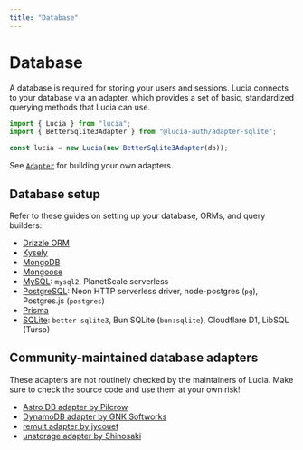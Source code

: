 ```yaml
---
title: "Database"
---
```


# Database

A database is required for storing your users and sessions. Lucia connects to your database via an adapter, which provides a set of basic, standardized querying methods that Lucia can use.

```ts
import { Lucia } from "lucia";
import { BetterSqlite3Adapter } from "@lucia-auth/adapter-sqlite";

const lucia = new Lucia(new BetterSqlite3Adapter(db));
```

See [`Adapter`](/reference/main/Adapter) for building your own adapters.

## Database setup

Refer to these guides on setting up your database, ORMs, and query builders:

-   [Drizzle ORM](/database/drizzle)
-   [Kysely](/database/kysely)
-   [MongoDB](/database/mongodb)
-   [Mongoose](/database/mongoose)
-   [MySQL](/database/mysql): `mysql2`, PlanetScale serverless
-   [PostgreSQL](/database/postgresql): Neon HTTP serverless driver, node-postgres (`pg`), Postgres.js (`postgres`)
-   [Prisma](/database/prisma)
-   [SQLite](/database/sqlite): `better-sqlite3`, Bun SQLite (`bun:sqlite`), Cloudflare D1, LibSQL (Turso)

## Community-maintained database adapters

These adapters are not routinely checked by the maintainers of Lucia. Make sure to check the source code and use them at your own risk!

-   [Astro DB adapter by Pilcrow](https://github.com/pilcrowOnPaper/lucia-adapter-astrodb)
-   [DynamoDB adapter by GNK Softworks](https://github.com/gnk-softworks/lucia-dynamodb-adapter)
-   [remult adapter by jycouet](https://github.com/jycouet/firstly/tree/main/packages/firstly/src/lib/auth)
-   [unstorage adapter by Shinosaki](https://github.com/shinosaki/lucia-adapter-unstorage)
